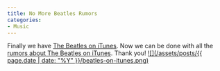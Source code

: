 ```yaml
---
title: No More Beatles Rumors
categories:
- Music
---
```


Finally we have [The Beatles on iTunes](http://www.apple.com/the-beatles/). Now we can be done with all the [rumors about The Beatles on iTunes](http://www.google.com/search?q=%2Brumor+beatles+on+itunes&hl=en&client=safari&rls=en&sa=X&ei=_qLiTN3kEIS-nAfcyvWDCg&ved=0CAkQpwU&source=lnt&tbs=cdr%3A1%2Ccd_min%3A%2Ccd_max%3A11%2F16%2F2010). Thank you!
[![](/assets/posts/{{ page.date | date: "%Y" }}/beatles-on-itunes.png)](http://thingelstad.com/s/no-more-beatles-rumors/beatles-on-itunes-png/img)
